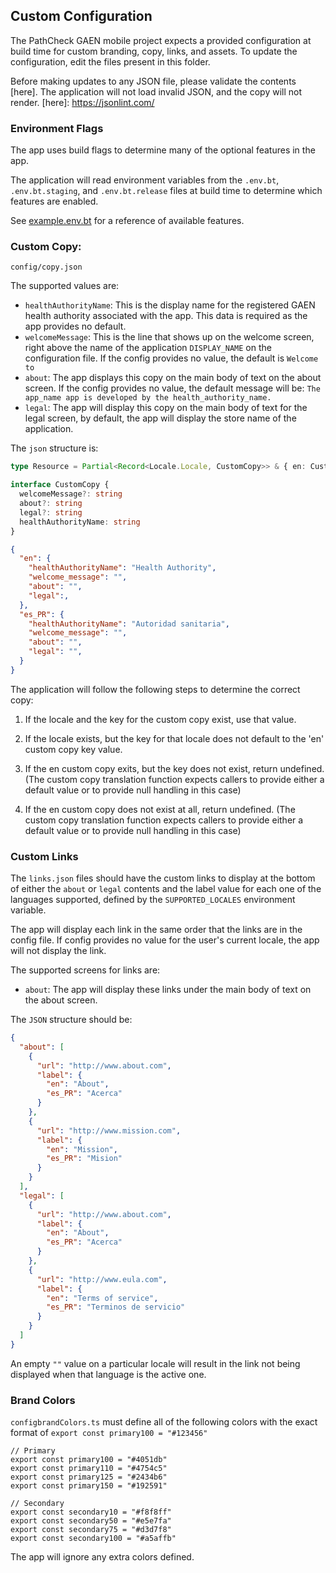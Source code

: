 ## Custom Configuration

The PathCheck GAEN mobile project expects a provided configuration at build time
for custom branding, copy, links, and assets. To update the configuration, edit
the files present in this folder.

Before making updates to any JSON file, please validate the contents [here].
The application will not load invalid JSON, and the copy will not render.
[here]: https://jsonlint.com/

### Environment Flags

The app uses build flags to determine many of the optional features in the app.

The application will read environment variables from the `.env.bt`,
`.env.bt.staging`, and `.env.bt.release` files at build time to determine which
features are enabled.

See [example.env.bt](../example.env.bt) for a reference of available features.

### Custom Copy:

`config/copy.json`

The supported values are:

- `healthAuthorityName`: This is the display name for the registered GAEN health authority associated with the app. This data is required as the app provides no default.
- `welcomeMessage`: This is the line that shows up on the welcome screen, right above the name of the application `DISPLAY_NAME` on the configuration file. If the config provides no value, the default is `Welcome to`
- `about`: The app displays this copy on the main body of text on the about screen.
  If the config provides no value, the default message will be:
  `The app_name app is developed by the health_authority_name.`
- `legal`: The app will display this copy on the main body of text for the legal screen,
  by default, the app will display the store name of the application.

The `json` structure is:

```typescript
type Resource = Partial<Record<Locale.Locale, CustomCopy>> & { en: CustomCopy }

interface CustomCopy {
  welcomeMessage?: string
  about?: string
  legal?: string
  healthAuthorityName: string
}
```

```json
{
  "en": {
    "healthAuthorityName": "Health Authority",
    "welcome_message": "",
    "about": "",
    "legal":,
  },
  "es_PR": {
    "healthAuthorityName": "Autoridad sanitaria",
    "welcome_message": "",
    "about": "",
    "legal": "",
  }
}
```

The application will follow the following steps to determine the correct copy:

1. If the locale and the key for the custom copy exist, use that value.

2. If the locale exists, but the key for that locale does not default to
the 'en' custom copy key value.

3. If the en custom copy exits, but the key does not exist, return
undefined. (The custom copy translation function expects callers to provide either a default value or to provide null handling in this case)

4. If the en custom copy does not exist at all, return undefined. (The custom copy translation function expects callers to provide either a default value or to provide null handling in this case)



### Custom Links

The `links.json` files should have the custom links to display at the bottom
of either the `about` or `legal` contents and the label value for each one of
the languages supported, defined by the `SUPPORTED_LOCALES` environment
variable.

The app will display each link in the same order that the links are in the config file. If config provides no value for the user's current locale, the app will not display the link.


The supported screens for links are:

- `about`: The app will display these links under the main body of text on the about screen.

The `JSON` structure should be:

```json
{
  "about": [
    {
      "url": "http://www.about.com",
      "label": {
        "en": "About",
        "es_PR": "Acerca"
      }
    },
    {
      "url": "http://www.mission.com",
      "label": {
        "en": "Mission",
        "es_PR": "Mision"
      }
    }
  ],
  "legal": [
    {
      "url": "http://www.about.com",
      "label": {
        "en": "About",
        "es_PR": "Acerca"
      }
    },
    {
      "url": "http://www.eula.com",
      "label": {
        "en": "Terms of service",
        "es_PR": "Terminos de servicio"
      }
    }
  ]
}
```

An empty `""` value on a particular locale will result in the link not being
displayed when that language is the active one.


### Brand Colors

`configbrandColors.ts` must define all of the following colors with the exact
format of `export const primary100 = "#123456"`

```
// Primary
export const primary100 = "#4051db"
export const primary110 = "#4754c5"
export const primary125 = "#2434b6"
export const primary150 = "#192591"

// Secondary
export const secondary10 = "#f8f8ff"
export const secondary50 = "#e5e7fa"
export const secondary75 = "#d3d7f8"
export const secondary100 = "#a5affb"
```

The app will ignore any extra colors defined.
